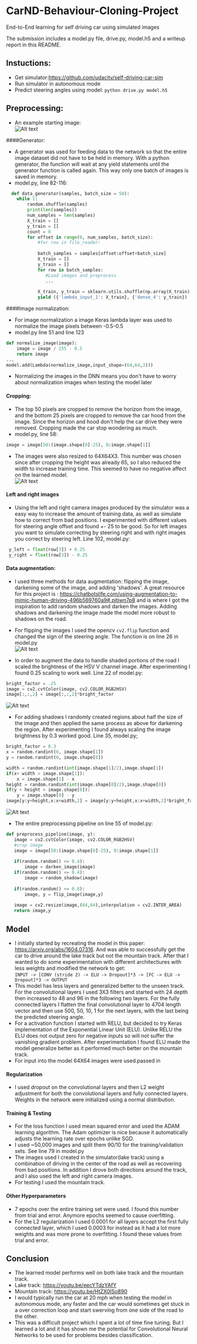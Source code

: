 # CarND-Behaviour-Cloning-Project
End-to-End learning for self driving car using simulated images

The submission includes a model.py file, drive.py, model.h5 and a writeup report in this README.
## Instuctions:
- Get simulator:https://github.com/udacity/self-driving-car-sim
- Run simulator in autonomous mode
- Predict steering angles using model: `python drive.py model.h5`

## Preprocessing:

- An example starting image:   
![Alt text](https://github.com/scheideman/CarND-Behaviour-Cloning-Project/blob/master/examples/original.jpg?raw=true "Cropped Image")

####Generator:  
- A generator was used for feeding data to the network so that the entire image dataset did not 
have to be held in memory. With a python generator, the function will wait at any yield statements
until the generator function is called again. This way only one batch of images is saved in memory.
- model.py, line 82-116: 
``` python 
  def data_generator(samples, batch_size = 50):
    while 1:
        random.shuffle(samples)
        print(len(samples))
        num_samples = len(samples)
        X_train = []
        y_train = []
        count = 0
        for offset in range(0, num_samples, batch_size):
            #for row in file_reader:
            
            batch_samples = samples[offset:offset+batch_size]
            X_train = []
            y_train = []
            for row in batch_samples:
               #Load images and preprocess
               ...
            
            X_train, y_train = sklearn.utils.shuffle(np.array(X_train), np.array(y_train))
            yield ({'lambda_input_1': X_train}, {'dense_4': y_train})
```

####Image normalization:
- For image normalization a image Keras lambda layer was used to normalize the image pixels between -0.5-0.5
- model.py line 51 and line 123
``` python 
def normalize_image(image):
    image = image / 255 - 0.5
    return image
...
model.add(Lambda(normalize_image,input_shape=(64,64,3)))
```
- Normalizing the images in the DNN means you don't have to worry about normalization images when testing the model
later

#### Cropping:
- The top 50 pixels are cropped to remove the horizon from the image, and the bottom 25 pixels are cropped to remove 
the car hood from the image. Since the horizon and hood don't help the car drive they were removed. Cropping made the car stop wondering as much.
- model.py, line 58:
``` python
image = image[50:(image.shape[0]-25), 0:image.shape[1]]
```
- The images were also resized to 64X64X3. This number was chosen since after cropping the height was already 65, so I also reduced the width to increase training time. This seemed to have no negative affect on the learned model.   
![Alt text](https://github.com/scheideman/CarND-Behaviour-Cloning-Project/blob/master/examples/cropped.jpg?raw=true "Cropped Image")

#### Left and right images
- Using the left and right camera images produced by the simulator was a easy way to increase the amount of training data, as well as simulate how to correct from bad positions. I experimented with different values for steering angle offset and found +- 25 to be good. So for left images you want to simulate correcting by steering right and with right images you correct by steering left. Line 102, model.py:
``` python 
 y_left = float(row[3]) + 0.25
 y_right = float(row[3]) - 0.25
 ```

#### Data augmentation:
- I used three methods for data augmentation: flipping the image, darkening some of the image, and adding 'shadows'. A great resource for this project is : https://chatbotslife.com/using-augmentation-to-mimic-human-driving-496b569760a9#.pjtjwn7p8 and is where I got the inspiration to add random shadows and darken the images. Adding shadows and darkening the image made the model more robust to shadows on the road.
- For flipping the images I used the opencv `cv2.flip` function and changed the sign of the steering angle. The function is on line 26 in model.py   
![Alt text](https://github.com/scheideman/CarND-Behaviour-Cloning-Project/blob/master/examples/flipped.jpg?raw=true "Cropped Image")

- In order to augment the data to handle shaded portions of the road I scaled the brightness of the HSV V channel image. After experimenting I found 0.25 scaling to work well. Line  22 of model.py:
``` python 
bright_factor = .25
image = cv2.cvtColor(image, cv2.COLOR_RGB2HSV)
image[:,:,2] = image[:,:,2]*bright_factor
```
![Alt text](https://github.com/scheideman/CarND-Behaviour-Cloning-Project/blob/master/examples/dark.jpg?raw=true "Cropped Image")

- For adding shadows I randomly created regions about half the size of the image and then applied the same process as above for darkening the region. After experimenting I found always scaling the image brightness by 0.3 worked good. Line 35, model.py;
``` python 
bright_factor = 0.3
x = random.randint(0, image.shape[1])
y = random.randint(0, image.shape[0])

width = random.randint(int(image.shape[1]/2),image.shape[1])
if(x+ width > image.shape[1]):
    x = image.shape[1] - x
height = random.randint(int(image.shape[0]/2),image.shape[0])
if(y + height > image.shape[0]):
    y = image.shape[0] - y
image[y:y+height,x:x+width,2] = image[y:y+height,x:x+width,2]*bright_factor
```
![Alt text](https://github.com/scheideman/CarND-Behaviour-Cloning-Project/blob/master/examples/shadow.jpg?raw=true "Cropped Image")

 - The entire preprocessing pipeline on line 55 of model.py:
 ``` python 
 def preprocess_pipeline(image, y):
    image = cv2.cvtColor(image, cv2.COLOR_RGB2HSV)
    #crop image 
    image = image[50:(image.shape[0]-25), 0:image.shape[1]]
    
    if(random.random() <= 0.4):
        image = darken_image(image)    
    if(random.random() <= 0.4):
        image = random_shadow(image)
    
    if(random.random() <= 0.8):
        image, y = flip_image(image,y)
    
    image = cv2.resize(image,(64,64),interpolation = cv2.INTER_AREA)
    return image,y
```

## Model
- I initially started by recreating the model in this paper: https://arxiv.org/abs/1604.07316. And was able to successfully get the car to drive around the lake track but not the mountain track. After that I wanted to do some experimentation with different architectiures with less weights and modified the network to get:    
`INPUT -> [CONV (stride 2) -> ELU -> Dropout]*3 -> [FC -> ELU -> Dropout]*3 -> OUTPUT`
- This model has less layers and generalized better to the unseen track. For the convolutional layers I used 3X3 filters and started with 24 depth then increased to 48 and 96 in the following two layers. For the fully connected layers I flatten the final convolutional layer to 4704 length vector and then use 500, 50, 10, 1 for the next layers, with the last being the predicted steering angle.
- For a activation function I started with RELU, but decided to try Keras implementation of the Exponential Linear Unit (ELU). Unlike RELU the ELU does not output zero for negative inputs so will not suffer the vanishing gradient problem. After experimentation I found ELU made the model generalize better as it performed much better on the mountain track.  
- For input into the model 64X64 images were used.passed in

#### Regularization
- I used dropout on the convolutional layers and then L2 weight adjustment for both the convolutional layers and fully connected layers. Weights in the network were initialized using a normal distribution.

#### Training & Testing 
- For the loss function I used mean squared error and used the ADAM learning algorithm. The Adam optimizer is nice because it automatically adjusts the learning rate over epochs unlike SGD.
- I used ~50,000 images and split them 90/10 for the training/validation sets. See line 79 in model.py
- The images used I created in the simulator(lake track) using a combination of driving in the center of the road as well as recovering from bad positions. In addition I drove both directions around the track, and I also used the left and right camera images. 
- For testing I used the mountain track.

#### Other Hyperparameters
- 7 epochs over the entire training set were used. I found this number from trial and error. Anymore epochs seemed to cause overfitting. 
- For the L2 regularization I used 0.0001 for all layers accept the first fully connected layer, which I used 0.0003 for instead as it had a lot more weights and was more prone to overfitting. I found these values from trial and error. 

## Conclusion
- The learned model performs well on both lake track and the mountain track.
- Lake track: https://youtu.be/eecYTdzYAfY
- Mountain track: https://youtu.be/HtZX0ISo890
- I would typically run the car at 20 mph when testing the model in autonomous mode, any faster and the car would sometimes get stuck in a over correction loop and start swerving from one side of the road to the other. 
- This was a difficult project which I spent a lot of time fine tuning. But I learned a lot and it has shown me the potential for Convolutional Neural Networks to be used for problems besides classification.



